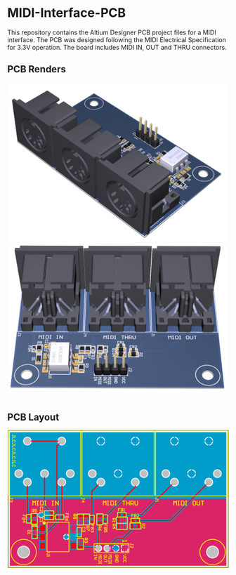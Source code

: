 # MIDI-Interface-PCB
This repository contains the Altium Designer PCB project files for a MIDI interface. The PCB was designed following the MIDI Electrical Specification for 3.3V operation. The board includes MIDI IN, OUT and THRU connectors.

## PCB Renders
![](Images/render_1.PNG)
![](Images/render_2.PNG)

## PCB Layout
![](Images/layout.PNG)




